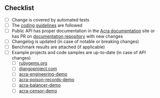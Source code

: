<!-- Describe your changes here -->

## Checklist

- [ ] Change is covered by automated tests
- [ ] The [coding guidelines] are followed
- [ ] Public API has proper documentation in the [Acra documentation] site or has PR on [documentation repository] 
  with new changes
- [ ] Changelog is updated (in case of notable or breaking changes)
- [ ] Benchmark results are attached (if applicable)
- [ ] Example projects and code samples are up-to-date (in case of API changes) 
  - [ ] [rubygems.org]
  - [ ] [djangoproject.com]
  - [ ] [acra-engineering-demo]
  - [ ] [acra-poison-records-demo]
  - [ ] [acra-balancer-demo]
  - [ ] [acra-censor-demo]

[coding guidelines]: https://golang.org/doc/effective_go
[rubygems.org]: https://github.com/cossacklabs/rubygems.org
[djangoproject.com]: https://github.com/cossacklabs/djangoproject.com
[acra-engineering-demo]: https://github.com/cossacklabs/acra-engineering-demo
[acra-poison-records-demo]: https://github.com/cossacklabs/acra-poison-records-demo
[acra-balancer-demo]: https://github.com/cossacklabs/acra-balancer-demo
[acra-censor-demo]: https://github.com/cossacklabs/acra-censor-demo
[Acra documentation]: https://docs.cossacklabs.com/
[documentation repository]: https://github.com/cossacklabs/product-docs